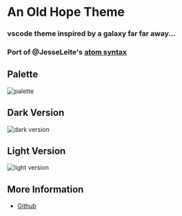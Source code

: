 # An Old Hope Theme
### vscode theme inspired by a galaxy far far away...
### Port of @JesseLeite's [atom syntax](https://github.com/JesseLeite/an-old-hope-syntax-atom)

## Palette
![palette](https://raw.githubusercontent.com/JesseLeite/an-old-hope-syntax-atom/master/palette.jpg)

## Dark Version
![dark version](https://raw.githubusercontent.com/dustinsanders/an-old-hope-theme-vscode/master/dark.png)

## Light Version
![light version](https://raw.githubusercontent.com/dustinsanders/an-old-hope-theme-vscode/master/light.png)

## More Information
* [Github](https://github.com/dustinsanders/an-old-hope-theme-vscode)